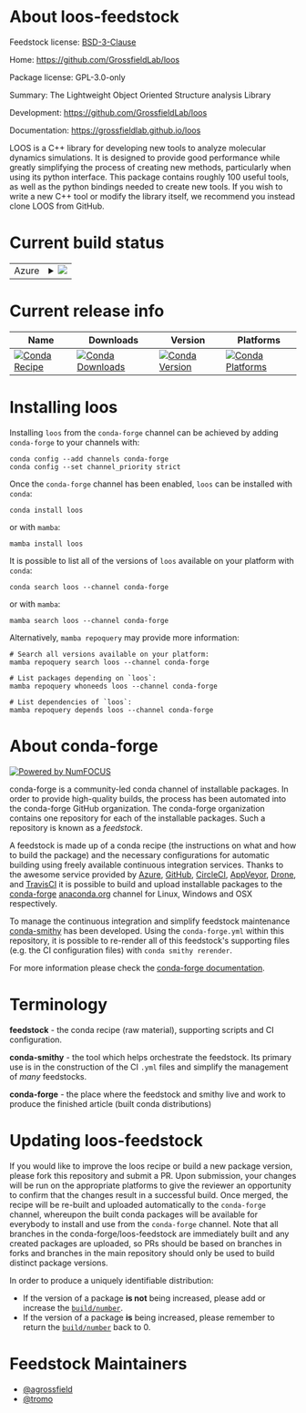 About loos-feedstock
====================

Feedstock license: [BSD-3-Clause](https://github.com/conda-forge/loos-feedstock/blob/main/LICENSE.txt)

Home: https://github.com/GrossfieldLab/loos

Package license: GPL-3.0-only

Summary: The Lightweight Object Oriented Structure analysis Library

Development: https://github.com/GrossfieldLab/loos

Documentation: https://grossfieldlab.github.io/loos

LOOS is a C++ library for developing new tools to analyze molecular
dynamics simulations. It is designed to provide good performance while
greatly simplifying the process of creating new methods, particularly when
using its python interface. This package contains roughly 100 useful tools,
as well as the python bindings needed to create new tools. If you wish to
write a new C++ tool or modify the library itself, we recommend you instead
clone LOOS from GitHub.


Current build status
====================


<table>
    
  <tr>
    <td>Azure</td>
    <td>
      <details>
        <summary>
          <a href="https://dev.azure.com/conda-forge/feedstock-builds/_build/latest?definitionId=17783&branchName=main">
            <img src="https://dev.azure.com/conda-forge/feedstock-builds/_apis/build/status/loos-feedstock?branchName=main">
          </a>
        </summary>
        <table>
          <thead><tr><th>Variant</th><th>Status</th></tr></thead>
          <tbody><tr>
              <td>linux_64_numpy2</td>
              <td>
                <a href="https://dev.azure.com/conda-forge/feedstock-builds/_build/latest?definitionId=17783&branchName=main">
                  <img src="https://dev.azure.com/conda-forge/feedstock-builds/_apis/build/status/loos-feedstock?branchName=main&jobName=linux&configuration=linux%20linux_64_numpy2" alt="variant">
                </a>
              </td>
            </tr><tr>
              <td>linux_64_numpy2.0</td>
              <td>
                <a href="https://dev.azure.com/conda-forge/feedstock-builds/_build/latest?definitionId=17783&branchName=main">
                  <img src="https://dev.azure.com/conda-forge/feedstock-builds/_apis/build/status/loos-feedstock?branchName=main&jobName=linux&configuration=linux%20linux_64_numpy2.0" alt="variant">
                </a>
              </td>
            </tr><tr>
              <td>osx_64_numpy2</td>
              <td>
                <a href="https://dev.azure.com/conda-forge/feedstock-builds/_build/latest?definitionId=17783&branchName=main">
                  <img src="https://dev.azure.com/conda-forge/feedstock-builds/_apis/build/status/loos-feedstock?branchName=main&jobName=osx&configuration=osx%20osx_64_numpy2" alt="variant">
                </a>
              </td>
            </tr><tr>
              <td>osx_64_numpy2.0</td>
              <td>
                <a href="https://dev.azure.com/conda-forge/feedstock-builds/_build/latest?definitionId=17783&branchName=main">
                  <img src="https://dev.azure.com/conda-forge/feedstock-builds/_apis/build/status/loos-feedstock?branchName=main&jobName=osx&configuration=osx%20osx_64_numpy2.0" alt="variant">
                </a>
              </td>
            </tr>
          </tbody>
        </table>
      </details>
    </td>
  </tr>
</table>

Current release info
====================

| Name | Downloads | Version | Platforms |
| --- | --- | --- | --- |
| [![Conda Recipe](https://img.shields.io/badge/recipe-loos-green.svg)](https://anaconda.org/conda-forge/loos) | [![Conda Downloads](https://img.shields.io/conda/dn/conda-forge/loos.svg)](https://anaconda.org/conda-forge/loos) | [![Conda Version](https://img.shields.io/conda/vn/conda-forge/loos.svg)](https://anaconda.org/conda-forge/loos) | [![Conda Platforms](https://img.shields.io/conda/pn/conda-forge/loos.svg)](https://anaconda.org/conda-forge/loos) |

Installing loos
===============

Installing `loos` from the `conda-forge` channel can be achieved by adding `conda-forge` to your channels with:

```
conda config --add channels conda-forge
conda config --set channel_priority strict
```

Once the `conda-forge` channel has been enabled, `loos` can be installed with `conda`:

```
conda install loos
```

or with `mamba`:

```
mamba install loos
```

It is possible to list all of the versions of `loos` available on your platform with `conda`:

```
conda search loos --channel conda-forge
```

or with `mamba`:

```
mamba search loos --channel conda-forge
```

Alternatively, `mamba repoquery` may provide more information:

```
# Search all versions available on your platform:
mamba repoquery search loos --channel conda-forge

# List packages depending on `loos`:
mamba repoquery whoneeds loos --channel conda-forge

# List dependencies of `loos`:
mamba repoquery depends loos --channel conda-forge
```


About conda-forge
=================

[![Powered by
NumFOCUS](https://img.shields.io/badge/powered%20by-NumFOCUS-orange.svg?style=flat&colorA=E1523D&colorB=007D8A)](https://numfocus.org)

conda-forge is a community-led conda channel of installable packages.
In order to provide high-quality builds, the process has been automated into the
conda-forge GitHub organization. The conda-forge organization contains one repository
for each of the installable packages. Such a repository is known as a *feedstock*.

A feedstock is made up of a conda recipe (the instructions on what and how to build
the package) and the necessary configurations for automatic building using freely
available continuous integration services. Thanks to the awesome service provided by
[Azure](https://azure.microsoft.com/en-us/services/devops/), [GitHub](https://github.com/),
[CircleCI](https://circleci.com/), [AppVeyor](https://www.appveyor.com/),
[Drone](https://cloud.drone.io/welcome), and [TravisCI](https://travis-ci.com/)
it is possible to build and upload installable packages to the
[conda-forge](https://anaconda.org/conda-forge) [anaconda.org](https://anaconda.org/)
channel for Linux, Windows and OSX respectively.

To manage the continuous integration and simplify feedstock maintenance
[conda-smithy](https://github.com/conda-forge/conda-smithy) has been developed.
Using the ``conda-forge.yml`` within this repository, it is possible to re-render all of
this feedstock's supporting files (e.g. the CI configuration files) with ``conda smithy rerender``.

For more information please check the [conda-forge documentation](https://conda-forge.org/docs/).

Terminology
===========

**feedstock** - the conda recipe (raw material), supporting scripts and CI configuration.

**conda-smithy** - the tool which helps orchestrate the feedstock.
                   Its primary use is in the construction of the CI ``.yml`` files
                   and simplify the management of *many* feedstocks.

**conda-forge** - the place where the feedstock and smithy live and work to
                  produce the finished article (built conda distributions)


Updating loos-feedstock
=======================

If you would like to improve the loos recipe or build a new
package version, please fork this repository and submit a PR. Upon submission,
your changes will be run on the appropriate platforms to give the reviewer an
opportunity to confirm that the changes result in a successful build. Once
merged, the recipe will be re-built and uploaded automatically to the
`conda-forge` channel, whereupon the built conda packages will be available for
everybody to install and use from the `conda-forge` channel.
Note that all branches in the conda-forge/loos-feedstock are
immediately built and any created packages are uploaded, so PRs should be based
on branches in forks and branches in the main repository should only be used to
build distinct package versions.

In order to produce a uniquely identifiable distribution:
 * If the version of a package **is not** being increased, please add or increase
   the [``build/number``](https://docs.conda.io/projects/conda-build/en/latest/resources/define-metadata.html#build-number-and-string).
 * If the version of a package **is** being increased, please remember to return
   the [``build/number``](https://docs.conda.io/projects/conda-build/en/latest/resources/define-metadata.html#build-number-and-string)
   back to 0.

Feedstock Maintainers
=====================

* [@agrossfield](https://github.com/agrossfield/)
* [@tromo](https://github.com/tromo/)

